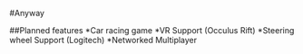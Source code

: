 #Anyway


##Planned features
*Car racing game
*VR Support (Occulus Rift)
*Steering wheel Support (Logitech)
*Networked Multiplayer